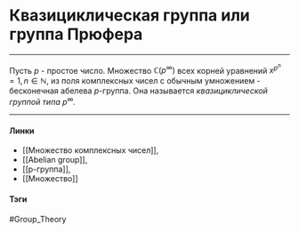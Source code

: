 # Квазициклическая группа или группа Прюфера
***
Пусть $p$ - простое число. Множество $\mathbb{C}(p^{\infty})$ всех корней уравнений $x^{p^n}=1,n\in\mathbb{N}$, из поля комплексных чисел с обычным умножением - бесконечная абелева
$p$-группа. Она называется *квазициклической группой типа $p^{\infty}$.*
***
#### Линки 
- [[Множество комплексных чисел]],
- [[Abelian group]],
- [[p-группа]],
- [[Множество]]
#### Тэги 
 #Group_Theory 